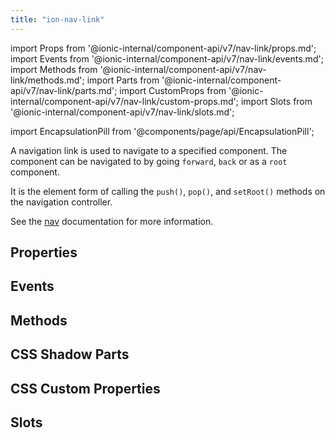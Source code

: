 ```yaml
---
title: "ion-nav-link"
---
```

import Props from '@ionic-internal/component-api/v7/nav-link/props.md';
import Events from '@ionic-internal/component-api/v7/nav-link/events.md';
import Methods from '@ionic-internal/component-api/v7/nav-link/methods.md';
import Parts from '@ionic-internal/component-api/v7/nav-link/parts.md';
import CustomProps from '@ionic-internal/component-api/v7/nav-link/custom-props.md';
import Slots from '@ionic-internal/component-api/v7/nav-link/slots.md';

<head>
  <title>ion-nav-link: Navigation Links to a Specified Component</title>
  <meta name="description" content="Navigation links navigate to specified components. It is the element form of calling the push(), pop(), and setRoot() methods. Read for more on ion-nav-link." />
</head>

import EncapsulationPill from '@components/page/api/EncapsulationPill';


A navigation link is used to navigate to a specified component. The component can be navigated to by going `forward`, `back` or as a `root` component.

It is the element form of calling the `push()`, `pop()`, and `setRoot()` methods on the navigation controller.

See the [nav](./nav#using-navlink) documentation for more information.


## Properties
<Props />

## Events
<Events />

## Methods
<Methods />

## CSS Shadow Parts
<Parts />

## CSS Custom Properties
<CustomProps />

## Slots
<Slots />
